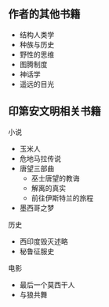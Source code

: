 
## 作者的其他书籍

+ 结构人类学
+ 种族与历史
+ 野性的思维
+ 图腾制度
+ 神话学
+ 遥远的目光

## 印第安文明相关书籍

小说
+ 玉米人
+ 危地马拉传说
+ 唐望三部曲
  - 巫士唐望的教诲
  - 解离的真实
  - 前往伊斯特兰的旅程
+ 墨西哥之梦


历史
+ 西印度毁灭述略
+ 秘鲁征服史

电影
+ 最后一个莫西干人
+ 与狼共舞
